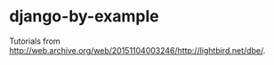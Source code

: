 django-by-example
=================

Tutorials from http://web.archive.org/web/20151104003246/http://lightbird.net/dbe/.
